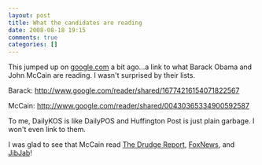```yaml
---
layout: post
title: What the candidates are reading
date: 2008-08-18 19:15
comments: true
categories: []
---
```

This jumped up on <a href="http://google.com">google.com</a> a bit ago...a link to what Barack Obama and John McCain are reading. I wasn't surprised by their lists.

Barack:
http://www.google.com/reader/shared/16774216154071822567

McCain:
http://www.google.com/reader/shared/00430365334900592587

To me, DailyKOS is like DailyPOS and Huffington Post is just plain garbage. I won't even link to them.

I was glad to see that McCain read <a href="http://thedrudgereport.com">The Drudge Report</a>, <a href="http://www.foxnews.com">FoxNews</a>, and <a href="http://www.jibjab.com">JibJab</a>!
